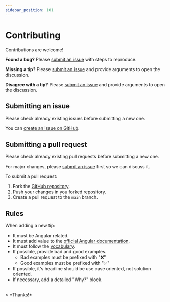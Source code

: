 ```yaml
---
sidebar_position: 101
---
```

# Contributing

Contributions are welcome!

**Found a bug?**
Please [submit an issue](#submitting-an-issue) with steps to reproduce.

**Missing a tip?** 
Please [submit an issue](#submitting-an-issue) and provide arguments to open the discussion.

**Disagree with a tip?**
Please [submit an issue](#submitting-an-issue) and provide arguments to open the discussion.

## Submitting an issue
Please check already existing issues before submitting a new one.

You can [create an issue on GitHub](https://github.com/martinboue/angular-tips/issues/new).

## Submitting a pull request
Please check already existing pull requests before submitting a new one.

For major changes, please [submit an issue](#submitting-an-issue) first so we can discuss it.

To submit a pull request: 
1. Fork the [GitHub repository](https://github.com/martinboue/angular-tips).
2. Push your changes in you forked repository.
3. Create a pull request to the `main` branch.

## Rules

When adding a new tip:
- It must be Angular related.
- It must add value to the [official Angular documentation](https://angular.dev/).
- It must follow the [vocabulary](./getting-started.md#vocabulary).
- If possible, provide bad and good examples.
  - Bad examples must be prefixed with "❌"
  - Good examples must be prefixed with "✅"
- If possible, it's headline should be use case oriented, not solution oriented.
- If necessary, add a detailed "Why?" block.

<br/>
> *Thanks!*